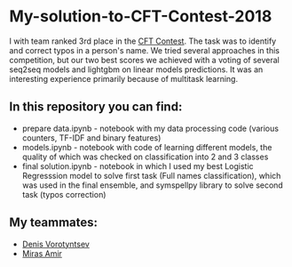 # My-solution-to-CFT-Contest-2018

I with team ranked 3rd place in the [CFT Contest](https://datasouls.com/c/cft-contest/leaderboard). The task was to identify and correct typos in a person's name. We tried several approaches in this competition, but our two best scores we achieved with a voting of several seq2seq models and lightgbm on linear models predictions. It was an interesting experience primarily because of multitask learning.

## In this repository you can find:
* prepare data.ipynb - notebook with my data processing code (various counters, TF-IDF and binary features)
* models.ipynb - notebook with code of learning different models, the quality of which was checked on  classification into 2 and 3 classes
* final solution.ipynb - notebook in which I used my best Logistic Regresssion model to solve first task (Full names classification), which was used in the final ensemble, and symspellpy library to solve second task (typos correction)

## My teammates:
- [Denis Vorotyntsev](https://github.com/DenisVorotyntsev)
- [Miras Amir](https://github.com/amirassov)
